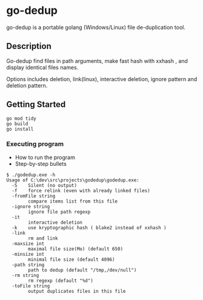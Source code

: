 # go-dedup

go-dedup is a portable golang (Windows/Linux) file de-duplication tool.

## Description

Go-dedup find files in path arguments, make fast hash with xxhash , and display identical files names.

Options includes deletion, link(linux), interactive deletion, ignore pattern and deletion pattern.

## Getting Started

```shell
go mod tidy
go build
go install
```

### Executing program

* How to run the program
* Step-by-step bullets

```shell
$ ./godedup.exe -h
Usage of C:\dev\src\projects\godedup\godedup.exe:
  -S    Silent (no output)
  -f    force relink (even with already linked files)
  -fromFile string
        compare items list from this file
  -ignore string
        ignore file path regexp
  -it
        interactive deletion
  -k    use kryptographic hash ( blake2 instead of xxhash )
  -link
        rm and link
  -maxsize int
        maximal file size(Mo) (default 650)
  -minsize int
        minimal file size (default 4096)
  -path string
        path to dedup (default "/tmp,/dev/null")
  -rm string
        rm regexp (default "%d")
  -toFile string
        output duplicates files in this file

```
